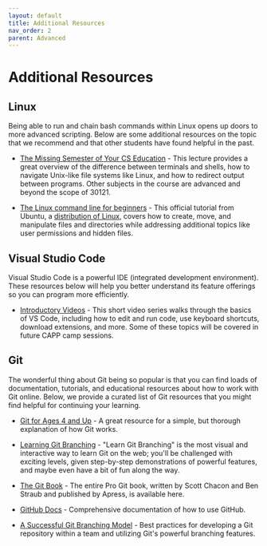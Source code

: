 ```yaml
---
layout: default
title: Additional Resources
nav_order: 2
parent: Advanced
---
```


# Additional Resources

## Linux

Being able to run and chain bash commands within Linux opens up doors to more advanced scripting. Below are some additional resources on the topic that we recommend and that other students have found helpful in the past.

- [The Missing Semester of Your CS Education](https://missing.csail.mit.edu/2020/course-shell/) - This lecture provides a great overview of the difference between terminals and shells, how to navigate Unix-like file systems like Linux, and how to redirect output between programs. Other subjects in the course are advanced and beyond the scope of 30121.

- [The Linux command line for beginners](https://ubuntu.com/tutorials/command-line-for-beginners#1-overview) - This official tutorial from Ubuntu, a [distribution of Linux](https://en.wikipedia.org/wiki/Linux_distribution), covers how to create, move, and manipulate files and directories while addressing additional topics like user permissions and hidden files.

## Visual Studio Code

Visual Studio Code is a powerful IDE (integrated development environment). These resources below will help you better understand its feature offerings so you can program more efficiently.

- [Introductory Videos](https://code.visualstudio.com/docs/getstarted/introvideos) - This short video series walks through the basics of VS Code, including how to edit and run code, use keyboard shortcuts, download extensions, and more.  Some of these topics will be covered in future CAPP camp sessions.

## Git

The wonderful thing about Git being so popular is that you can find loads of documentation, tutorials, and educational resources about how to work with Git online. Below, we provide a curated list of Git resources that you might find helpful for continuing your learning.

- [Git for Ages 4 and Up](https://www.youtube.com/watch?v=1ffBJ4sVUb4) - A great resource for a simple, but thorough explanation of how Git works.

- [Learning Git Branching](https://learngitbranching.js.org/) - "Learn Git Branching" is the most visual and interactive way to learn Git on the web; you'll be challenged with exciting levels, given step-by-step demonstrations of powerful features, and maybe even have a bit of fun along the way.

- [The Git Book](https://git-scm.com/book/en/v2/) - The entire Pro Git book, written by Scott Chacon and Ben Straub and published by Apress, is available here.

- [GitHub Docs](https://docs.github.com/en) - Comprehensive documentation of how to use GitHub.

- [A Successful Git Branching Model](https://nvie.com/posts/a-successful-git-branching-model/) - Best practices for developing a Git repository within a team and utilizing Git's powerful branching features.

